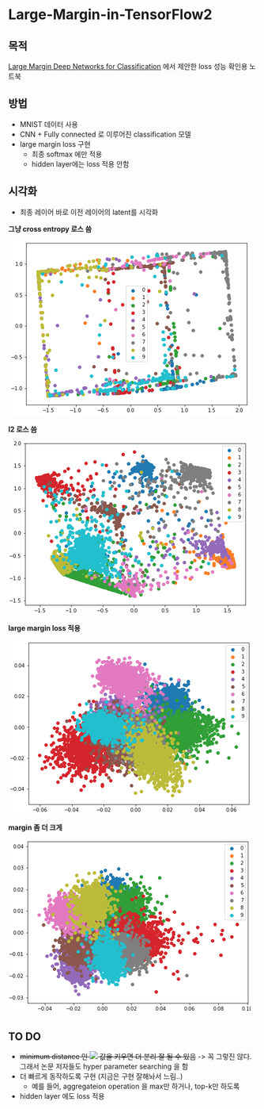 # Large-Margin-in-TensorFlow2

## 목적

[Large Margin Deep Networks for Classification](https://arxiv.org/abs/1803.05598) 에서 제안한 loss 성능 확인용 노트북

## 방법
* MNIST 데이터 사용
* CNN + Fully connected 로 이루어진 classification 모델
* large margin loss 구현
  * 최종 softmax 에만 적용
  * hidden layer에는 loss 적용 안함

## 시각화
* 최종 레이어 바로 이전 레이어의 latent를 시각화

**그냥 cross entropy  로스 씀**

![fig1](./img/cce-loss.PNG)

**l2 로스 씀**

![l2](./img/l2-loss.PNG)

**large margin loss 적용**

![fig2](./img/large-margin-loss.PNG)

**margin 좀 더 크게**

![fig3](./img/larger-margin-loss.PNG)

## TO DO
* <del>minimum distance 인 <img src="https://render.githubusercontent.com/render/math?math=\gamma"> 값을 키우면 더 분리 잘 될 수 있음</del> -> 꼭 그렇진 않다. 그래서 논문 저자들도 hyper parameter searching 을 함
* 더 빠르게 동작하도록 구현 (지금은 구현 잘해놔서 느림..)
  * 예를 들어, aggregateion operation 을 max만 하거나, top-k만 하도록
* hidden layer 에도 loss 적용
